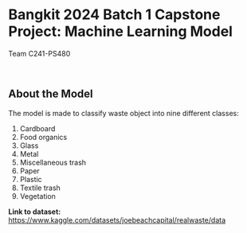 # Bangkit 2024 Batch 1 Capstone Project: Machine Learning Model

Team C241-PS480

<br>

## About the Model

The model is made to classify waste object into nine different classes:

1. Cardboard
2. Food organics
3. Glass
4. Metal
5. Miscellaneous trash
6. Paper
7. Plastic
8. Textile trash
9. Vegetation

**Link to dataset:** https://www.kaggle.com/datasets/joebeachcapital/realwaste/data
